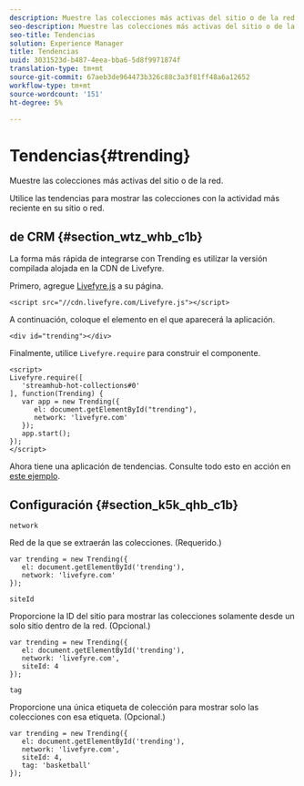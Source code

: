 ```yaml
---
description: Muestre las colecciones más activas del sitio o de la red.
seo-description: Muestre las colecciones más activas del sitio o de la red.
seo-title: Tendencias
solution: Experience Manager
title: Tendencias
uuid: 3031523d-b487-4eea-bba6-5d8f9971874f
translation-type: tm+mt
source-git-commit: 67aeb3de964473b326c88c3a3f81ff48a6a12652
workflow-type: tm+mt
source-wordcount: '151'
ht-degree: 5%

---
```



# Tendencias{#trending}

Muestre las colecciones más activas del sitio o de la red.

Utilice las tendencias para mostrar las colecciones con la actividad más reciente en su sitio o red.

## de CRM {#section_wtz_whb_c1b}

La forma más rápida de integrarse con Trending es utilizar la versión compilada alojada en la CDN de Livefyre.

Primero, agregue [Livefyre.js](https://github.com/Livefyre/Livefyre.js) a su página.

```
<script src="//cdn.livefyre.com/Livefyre.js"></script> 
```

A continuación, coloque el elemento en el que aparecerá la aplicación.

```
<div id="trending"></div>
```

Finalmente, utilice `Livefyre.require` para construir el componente.

```
<script> 
Livefyre.require([ 
   'streamhub-hot-collections#0' 
], function(Trending) {     
   var app = new Trending({ 
      el: document.getElementById("trending"), 
      network: 'livefyre.com' 
   }); 
   app.start(); 
}); 
</script>
```

Ahora tiene una aplicación de tendencias. Consulte todo esto en acción en [este ejemplo](https://codepen.io/gobengo/pen/GijEy).

## Configuración {#section_k5k_qhb_c1b}

`network`

Red de la que se extraerán las colecciones. (Requerido.)

```
var trending = new Trending({ 
   el: document.getElementById('trending'), 
   network: 'livefyre.com' 
});
```

`siteId`

Proporcione la ID del sitio para mostrar las colecciones solamente desde un solo sitio dentro de la red. (Opcional.)

```
var trending = new Trending({ 
   el: document.getElementById('trending'), 
   network: 'livefyre.com', 
   siteId: 4 
});
```

`tag`

Proporcione una única etiqueta de colección para mostrar solo las colecciones con esa etiqueta. (Opcional.)

```
var trending = new Trending({ 
   el: document.getElementById('trending'), 
   network: 'livefyre.com', 
   siteId: 4, 
   tag: 'basketball' 
});
```


